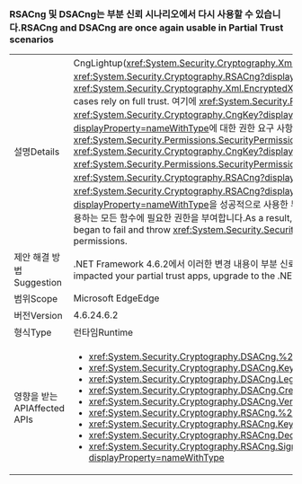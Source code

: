 ### <a name="rsacng-and-dsacng-are-once-again-usable-in-partial-trust-scenarios"></a><span data-ttu-id="dd8bd-101">RSACng 및 DSACng는 부분 신뢰 시나리오에서 다시 사용할 수 있습니다.</span><span class="sxs-lookup"><span data-stu-id="dd8bd-101">RSACng and DSACng are once again usable in Partial Trust scenarios</span></span>

|   |   |
|---|---|
|<span data-ttu-id="dd8bd-102">설명</span><span class="sxs-lookup"><span data-stu-id="dd8bd-102">Details</span></span>|<span data-ttu-id="dd8bd-103">CngLightup(<xref:System.Security.Cryptography.Xml.EncryptedXml?displayProperty=nameWithType>과 같이 몇 가지 더 높은 수준의 암호화 API에서 사용) 및 <xref:System.Security.Cryptography.RSACng?displayProperty=nameWithType>은(경우에 따라) 완전 신뢰에 의존합니다.</span><span class="sxs-lookup"><span data-stu-id="dd8bd-103">CngLightup (used in several higher-level crypto apis, such as <xref:System.Security.Cryptography.Xml.EncryptedXml?displayProperty=nameWithType>) and <xref:System.Security.Cryptography.RSACng?displayProperty=nameWithType> in some cases rely on full trust.</span></span> <span data-ttu-id="dd8bd-104">여기에 <xref:System.Security.Permissions.SecurityPermissionFlag.UnmanagedCode?displayProperty=nameWithType> 권한을 어설션하지 않는 P/Invoke가 포함되며 <xref:System.Security.Cryptography.CngKey?displayProperty=nameWithType>에는 <xref:System.Security.Permissions.SecurityPermissionFlag.UnmanagedCode?displayProperty=nameWithType>에 대한 권한 요구 사항이 있는 코드 경로가 포함됩니다.</span><span class="sxs-lookup"><span data-stu-id="dd8bd-104">These include P/Invokes without asserting <xref:System.Security.Permissions.SecurityPermissionFlag.UnmanagedCode?displayProperty=nameWithType> permissions, and code paths where <xref:System.Security.Cryptography.CngKey?displayProperty=nameWithType> has permission demands for <xref:System.Security.Permissions.SecurityPermissionFlag.UnmanagedCode?displayProperty=nameWithType>.</span></span> <span data-ttu-id="dd8bd-105">.NET Framework 4.6.2부터는 가능하면 CngLightup을 사용하여 <xref:System.Security.Cryptography.RSACng?displayProperty=nameWithType>으로 전환되었습니다.</span><span class="sxs-lookup"><span data-stu-id="dd8bd-105">Starting with the .NET Framework 4.6.2, CngLightup was used to switch to <xref:System.Security.Cryptography.RSACng?displayProperty=nameWithType> wherever possible.</span></span> <span data-ttu-id="dd8bd-106">결과적으로 <xref:System.Security.Cryptography.Xml.EncryptedXml?displayProperty=nameWithType>을 성공적으로 사용한 부분 신뢰 앱이 실패하고 <xref:System.Security.SecurityException> 예외를 throw합니다. 이 변경은 필요한 어설션을 추가하여 CngLightup을 사용하는 모든 함수에 필요한 권한을 부여합니다.</span><span class="sxs-lookup"><span data-stu-id="dd8bd-106">As a result, partial trust apps that successfully used <xref:System.Security.Cryptography.Xml.EncryptedXml?displayProperty=nameWithType> began to fail and throw <xref:System.Security.SecurityException> exceptions.This change adds the required asserts so that all functions using CngLightup have the required permissions.</span></span>|
|<span data-ttu-id="dd8bd-107">제안 해결 방법</span><span class="sxs-lookup"><span data-stu-id="dd8bd-107">Suggestion</span></span>|<span data-ttu-id="dd8bd-108">.NET Framework 4.6.2에서 이러한 변경 내용이 부분 신뢰 앱에 부정적인 영향을 주는 경우 .NET Framework 4.7.1로 업그레이드합니다.</span><span class="sxs-lookup"><span data-stu-id="dd8bd-108">If this change in the .NET Framework 4.6.2 has negatively impacted your partial trust apps, upgrade to the .NET Framework 4.7.1.</span></span>|
|<span data-ttu-id="dd8bd-109">범위</span><span class="sxs-lookup"><span data-stu-id="dd8bd-109">Scope</span></span>|<span data-ttu-id="dd8bd-110">Microsoft Edge</span><span class="sxs-lookup"><span data-stu-id="dd8bd-110">Edge</span></span>|
|<span data-ttu-id="dd8bd-111">버전</span><span class="sxs-lookup"><span data-stu-id="dd8bd-111">Version</span></span>|<span data-ttu-id="dd8bd-112">4.6.2</span><span class="sxs-lookup"><span data-stu-id="dd8bd-112">4.6.2</span></span>|
|<span data-ttu-id="dd8bd-113">형식</span><span class="sxs-lookup"><span data-stu-id="dd8bd-113">Type</span></span>|<span data-ttu-id="dd8bd-114">런타임</span><span class="sxs-lookup"><span data-stu-id="dd8bd-114">Runtime</span></span>|
|<span data-ttu-id="dd8bd-115">영향을 받는 API</span><span class="sxs-lookup"><span data-stu-id="dd8bd-115">Affected APIs</span></span>|<ul><li><xref:System.Security.Cryptography.DSACng.%23ctor(System.Security.Cryptography.CngKey)?displayProperty=nameWithType></li><li><xref:System.Security.Cryptography.DSACng.Key?displayProperty=nameWithType></li><li><xref:System.Security.Cryptography.DSACng.LegalKeySizes?displayProperty=nameWithType></li><li><xref:System.Security.Cryptography.DSACng.CreateSignature(System.Byte[])?displayProperty=nameWithType></li><li><xref:System.Security.Cryptography.DSACng.VerifySignature(System.Byte[],System.Byte[])?displayProperty=nameWithType></li><li><xref:System.Security.Cryptography.RSACng.%23ctor(System.Security.Cryptography.CngKey)?displayProperty=nameWithType></li><li><xref:System.Security.Cryptography.RSACng.Key?displayProperty=nameWithType></li><li><xref:System.Security.Cryptography.RSACng.Decrypt(System.Byte[],System.Security.Cryptography.RSAEncryptionPadding)?displayProperty=nameWithType></li><li><xref:System.Security.Cryptography.RSACng.SignHash(System.Byte[],System.Security.Cryptography.HashAlgorithmName,System.Security.Cryptography.RSASignaturePadding)?displayProperty=nameWithType></li></ul>|

